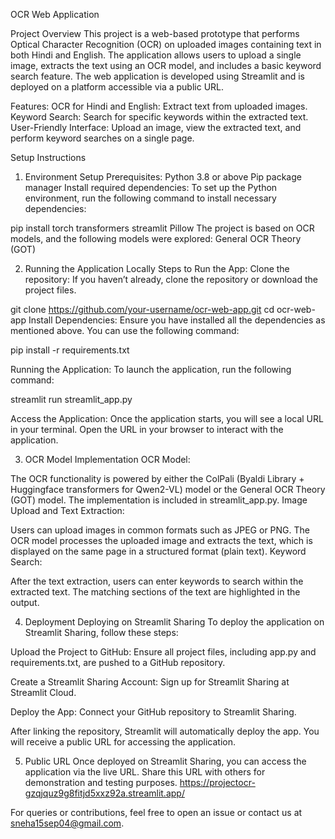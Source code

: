 OCR Web Application

Project Overview
This project is a web-based prototype that performs Optical Character Recognition (OCR) on uploaded images containing text in both Hindi and English. The application allows users to upload a single image, extracts the text using an OCR model, and includes a basic keyword search feature. The web application is developed using Streamlit and is deployed on a platform accessible via a public URL.

Features:
OCR for Hindi and English: Extract text from uploaded images.
Keyword Search: Search for specific keywords within the extracted text.
User-Friendly Interface: Upload an image, view the extracted text, and perform keyword searches on a single page.

Setup Instructions
1. Environment Setup
Prerequisites:
Python 3.8 or above
Pip package manager
Install required dependencies:
To set up the Python environment, run the following command to install necessary dependencies:

pip install torch transformers streamlit Pillow
The project is based on OCR models, and the following models were explored:
General OCR Theory (GOT)

2. Running the Application Locally
Steps to Run the App:
Clone the repository: If you haven’t already, clone the repository or download the project files.

git clone https://github.com/your-username/ocr-web-app.git
cd ocr-web-app
Install Dependencies: Ensure you have installed all the dependencies as mentioned above.
You can use the following command:

pip install -r requirements.txt

Running the Application: To launch the application, run the following command:

streamlit run streamlit_app.py

Access the Application: Once the application starts, you will see a local URL in your terminal.
Open the URL in your browser to interact with the application.

3. OCR Model Implementation
OCR Model:

The OCR functionality is powered by either the ColPali (Byaldi Library + Huggingface transformers for Qwen2-VL) model or the General OCR Theory (GOT) model. The implementation is included in streamlit_app.py.
Image Upload and Text Extraction:

Users can upload images in common formats such as JPEG or PNG.
The OCR model processes the uploaded image and extracts the text, which is displayed on the same page in a structured format (plain text).
Keyword Search:

After the text extraction, users can enter keywords to search within the extracted text.
The matching sections of the text are highlighted in the output.

4. Deployment
Deploying on Streamlit Sharing
To deploy the application on Streamlit Sharing, follow these steps:

Upload the Project to GitHub: Ensure all project files, including app.py and requirements.txt, are pushed to a GitHub repository.

Create a Streamlit Sharing Account: Sign up for Streamlit Sharing at Streamlit Cloud.

Deploy the App: Connect your GitHub repository to Streamlit Sharing.

After linking the repository, Streamlit will automatically deploy the app.
You will receive a public URL for accessing the application.

5. Public URL
Once deployed on Streamlit Sharing, you can access the application via the live URL. Share this URL with others for demonstration and testing purposes.
https://projectocr-gzqjquz9g8fitjd5xxz92a.streamlit.app/



For queries or contributions, feel free to open an issue or contact us at sneha15sep04@gmail.com.
